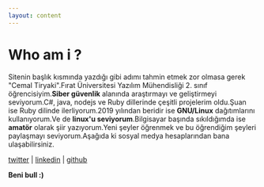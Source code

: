 ```yaml
---
layout: content
---
```


# Who am i ?
Sitenin başlık kısmında yazdığı gibi adımı tahmin etmek zor olmasa gerek "Cemal Tiryaki".Fırat Üniversitesi Yazılım Mühendisliği 2. sınıf öğrencisiyim.**Siber güvenlik**  alanında araştırmayı ve geliştirmeyi seviyorum.C#, java, nodejs ve Ruby dillerinde çeşitli projelerim oldu.Şuan ise Ruby dilinde ilerliyorum.2019 yılından beridir ise **GNU/Linux** dağıtımlarını kullanıyorum.Ve de **linux'u seviyorum**.Bilgisayar başında sıkıldığımda ise **amatör** olarak şiir yazıyorum.Yeni şeyler öğrenmek ve bu öğrendiğim şeyleri paylaşmayı seviyorum.Aşağıda ki sosyal medya hesaplarından bana ulaşabilirsiniz.

[twitter](https://twitter.com/cmltryk) | [linkedin](https://www.linkedin.com/in/cemal-tiryaki-b1b376197/) | [github](https://github.com/sadeceben)


**Beni bull :)**

